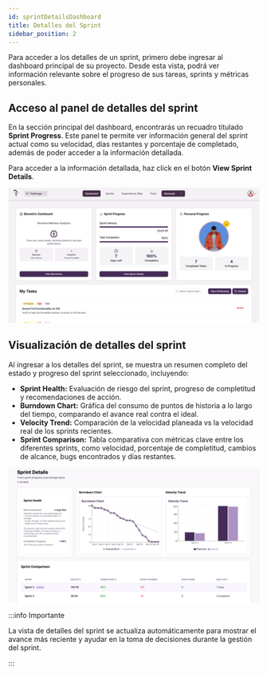 ```yaml
---
id: sprintDetailsDashboard
title: Detalles del Sprint
sidebar_position: 2
---
```


Para acceder a los detalles de un sprint, primero debe ingresar al dashboard principal de su proyecto. Desde esta vista, podrá ver información relevante sobre el progreso de sus tareas, sprints y métricas personales.

## Acceso al panel de detalles del sprint

En la sección principal del dashboard, encontrarás un recuadro titulado **Sprint Progress**. Este panel te permite ver información general del sprint actual como su velocidad, días restantes y porcentaje de completado, además de poder acceder a la información detallada.

Para acceder a la información detallada, haz click en el botón **View Sprint Details**.

![Vista del acceso al panel de biométricos](img/dashboardPrincipal/dashboardPrinicpal.png)

## Visualización de detalles del sprint

Al ingresar a los detalles del sprint, se muestra un resumen completo del estado y progreso del sprint seleccionado, incluyendo:

- **Sprint Health:** Evaluación de riesgo del sprint, progreso de completitud y recomendaciones de acción.
- **Burndown Chart:** Gráfica del consumo de puntos de historia a lo largo del tiempo, comparando el avance real contra el ideal.
- **Velocity Trend:** Comparación de la velocidad planeada vs la velocidad real de los sprints recientes.
- **Sprint Comparison:** Tabla comparativa con métricas clave entre los diferentes sprints, como velocidad, porcentaje de completitud, cambios de alcance, bugs encontrados y días restantes.

![Vista de detalles y métricas de sprint](img/dashboardSprintDetails/dashboardSprintDetails.png)

:::info Importante

La vista de detalles del sprint se actualiza automáticamente para mostrar el avance más reciente y ayudar en la toma de decisiones durante la gestión del sprint.

:::